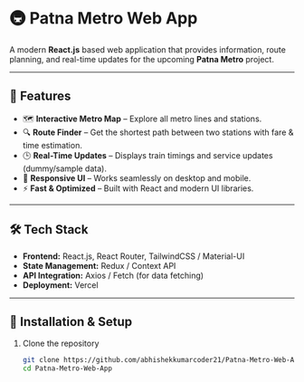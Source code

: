 # 🚇 Patna Metro Web App

A modern **React.js** based web application that provides information, route planning, and real-time updates for the upcoming **Patna Metro** project.  

---

## 🌟 Features
- 🗺️ **Interactive Metro Map** – Explore all metro lines and stations.  
- 🔍 **Route Finder** – Get the shortest path between two stations with fare & time estimation.  
- 🕒 **Real-Time Updates** – Displays train timings and service updates (dummy/sample data).  
- 📱 **Responsive UI** – Works seamlessly on desktop and mobile.  
- ⚡ **Fast & Optimized** – Built with React and modern UI libraries.  

---

## 🛠️ Tech Stack
- **Frontend:** React.js, React Router, TailwindCSS / Material-UI  
- **State Management:** Redux / Context API  
- **API Integration:** Axios / Fetch (for data fetching)  
- **Deployment:** Vercel 

---

## 🚀 Installation & Setup
1. Clone the repository  
   ```bash
   git clone https://github.com/abhishekkumarcoder21/Patna-Metro-Web-App
   cd Patna-Metro-Web-App
